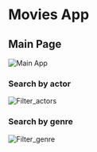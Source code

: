 # Movies App

## Main Page
![Main App](https://user-images.githubusercontent.com/1881636/128435042-7ca6446d-cb58-4a99-ab6f-28423a34fe4b.png)


### Search by actor
![Filter_actors](https://user-images.githubusercontent.com/1881636/128435359-96e10301-7715-43d6-ad5f-67841a277b7a.png)

### Search by genre
![Filter_genre](https://user-images.githubusercontent.com/1881636/128435473-9d4de7c8-754b-4dc5-8300-ac9106dd23ef.png)

